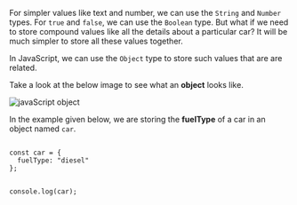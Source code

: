 For simpler values like text and number,
we can use the `String` and `Number` types.
For `true` and `false`,
we can use the `Boolean` type.
But what if we need to store compound values
like all the details about a particular car?
It will be much simpler to store
all these values together.

In JavaScript, we can use
the `Object` type to store such values
that are are related.

Take a look at the below image to see
what an **object** looks like.

![javaScript object](https://ucarecdn.com/1b37cf46-3a65-4c02-b89b-f389135ba74a/jsbestpractices.png)

In the example given below,
we are storing the **fuelType** of a car
in an object named `car`.

<codeblock language="javascript" type="lesson">
<code>
const car = {
  fuelType: "diesel"
};

console.log(car);
</code>
</codeblock>
